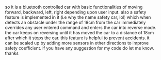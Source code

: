 so it is a bluetooth controlled car with basic functionalities of moving forward, backward, left, right depending upon user input. 
also a safety feature is implemented in it (i.e why the name safety car, lol) which when detects an obstacle 
under the range of 18cm from the car immediately overrides any user entered command and enters the car into reverse mode. 
the car keeps on reversing until it has moved the car to a distance of 18cm after which it stops the car. this feature is helpful to prevent accidents.
it can be scaled up by adding more sensors in other directions to improve safety coefficient. if you have any suggestion for my code do let me know. thanks
